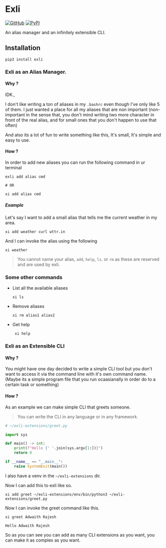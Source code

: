 # Exli

[![GitHub](https://img.shields.io/github/license/Adwaith-Rajesh/exli?style=for-the-badge)](LICENSE)
[![PyPI](https://img.shields.io/pypi/v/exli?style=for-the-badge)](https://pypi.org/project/exli/)

An alias manager and an infinitely extensible CLI.

## Installation

```commandline
pip3 install exli
```

### Exli as an Alias Manager.

#### Why ?

IDK.,

I don't like writing a ton of aliases in my `.bashrc` even though I've only like 5 of them. I just wanted a place for all my aliases that are non important (non-important in the sense that, you don't mind writing two more character in front of the real alias, and for small ones that you don't happen
to use that often)

And also its a lot of fun to write something like this, It's small, It's simple and easy to use.

#### How ?

In order to add new aliases you can run the following command in ur terminal

```commandline
exli add alias cmd

# OR

xi add alias cmd
```

##### Example

Let's say I want to add a small alias that tells me the current weather in my area.

```commandline
xi add weather curl wttr.in
```

And I can invoke the alias using the following

```commandline
xi weather
```

> You cannot name your alias, `add`, `help`, `ls`. or `rm` as these are reserved and are used by exli.

### Some other commands

- List all the available aliases

  ```commandline
  xi ls
  ```

- Remove aliases

  ```commandline
  xi rm alias1 alias2
  ```

- Get help
  ```commandline
   xi help
  ```

### Exli as an Extensible CLI

#### Why ?

You might have one day decided to write a simple CLI tool but you don't want to access it via the command line with it's own command name. (Maybe its a simple program file that you run ocaasianally in order do to a certain task or something)

#### How ?

As an example we can make simple CLI that greets someone.

> You can write the CLI in any language or in any framework.

```python
# ~/exli-extensions/greet.py

import sys

def main() -> int:
    print(f"Hello {' '.join(sys.argv[1:])}")
    return 0

if __name__ == "__main__":
    raise SystemExit(main())

```

I also have a venv in the `~/exli-extensions` dir.

Now I can add this to exli like so.

```commandline
xi add greet ~/exli-extensions/env/bin/python3 ~/exli-extensions/greet.py
```

Now I can invoke the greet command like this.

```commandline
xi greet Adwaith Rajesh
```

```
Hello Adwaith Rajesh
```

So as you can see you can add as many CLI extensions as you want, you can make it as complex as you want.
